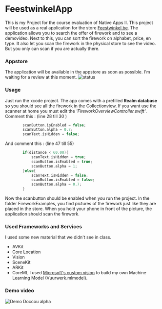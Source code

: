 # FeestwinkelApp
This is my Project for the course evaluation of Native Apps II. This project will be used as a real application for the store [Feestwinkel.be](https://www.feestwinkel.be). The application allows you to search the offer of firework and to see a demovideo. Next to this, you can sort the firework on alphabet, price, en type. It also let you scan the firework in the physical store to see the video. But you only can scan if you are actually there.

### Appstore
The application will be available in the appstore as soon as possible. I'm waiting for a review at this moment.
![status](https://cdn.pbrd.co/images/H0sy7lk.png)

### Usage
Just run the xcode project. The app comes with a prefilled **Realm database** so you should see all the firework in the Collectionview. If you want use the scanner at home you must edit the *'FireworkOverviewController.swift'*. 
Comment this : (line 28 till 30 ) 
```swift
        scanButton.isEnabled = false;
        scanButton.alpha = 0.7;
        scanText.isHidden = false;
```
And comment this : (line 47 till 55)
```swift
        if(distance < 60.00){
            scanText.isHidden = true;
            scanButton.isEnabled = true;
            scanButton.alpha = 1;
        }else{
            scanText.isHidden = false;
            scanButton.isEnabled = false;
            scanButton.alpha = 0.7;
        }
```
Now the scanbutton should be enabled when you run the project. In the folder FireworkExamples, you find pictures of the firework just like they are placed in the store. When you hold your phone in front of the picture, the application should scan the firework.

### Used Frameworks and Services
I used some new material that we didn't see in class. 
* AVKit 
* Core Location
* Vision
* SceneKit
* ARKit
* CoreML
I used [Microsoft's custom vision](https://www.customvision.ai) to build my own Machine Learning Model (Vuurwerk.mlmodel). 

### Demo video
![Demo Doccou alpha](https://giphy.com/embed/3ohc0UC57yeVuxwWPK)
